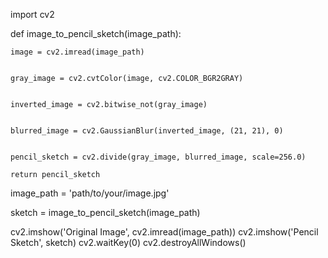 import cv2

def image_to_pencil_sketch(image_path):
    
    image = cv2.imread(image_path)

   
    gray_image = cv2.cvtColor(image, cv2.COLOR_BGR2GRAY)

   
    inverted_image = cv2.bitwise_not(gray_image)

   
    blurred_image = cv2.GaussianBlur(inverted_image, (21, 21), 0)

    
    pencil_sketch = cv2.divide(gray_image, blurred_image, scale=256.0)

    return pencil_sketch


image_path = 'path/to/your/image.jpg'


sketch = image_to_pencil_sketch(image_path)


cv2.imshow('Original Image', cv2.imread(image_path))
cv2.imshow('Pencil Sketch', sketch)
cv2.waitKey(0)
cv2.destroyAllWindows()                                                   
                                                               
